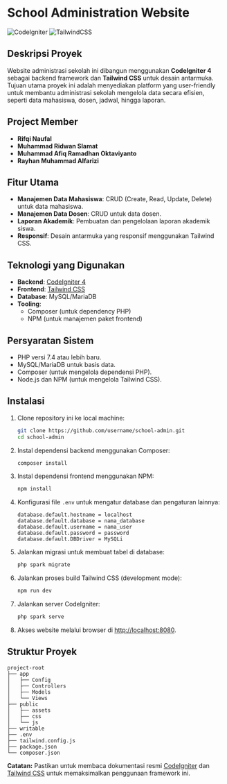 # School Administration Website

![CodeIgniter](https://img.shields.io/badge/CodeIgniter-4.4.0-red?style=flat-square)
![TailwindCSS](https://img.shields.io/badge/TailwindCSS-3.3.0-blue?style=flat-square)

## Deskripsi Proyek
Website administrasi sekolah ini dibangun menggunakan **CodeIgniter 4** sebagai backend framework dan **Tailwind CSS** untuk desain antarmuka. Tujuan utama proyek ini adalah menyediakan platform yang user-friendly untuk membantu administrasi sekolah mengelola data secara efisien, seperti data mahasiswa, dosen, jadwal, hingga laporan.

## Project Member
- **Rifqi Naufal**
- **Muhammad Ridwan Slamat**
- **Muhammad Afiq Ramadhan Oktaviyanto**
- **Rayhan Muhammad Alfarizi**

## Fitur Utama
- **Manajemen Data Mahasiswa**: CRUD (Create, Read, Update, Delete) untuk data mahasiswa.
- **Manajemen Data Dosen**: CRUD untuk data dosen.
- **Laporan Akademik**: Pembuatan dan pengelolaan laporan akademik siswa.
- **Responsif**: Desain antarmuka yang responsif menggunakan Tailwind CSS.

## Teknologi yang Digunakan
- **Backend**: [CodeIgniter 4](https://codeigniter.com/)
- **Frontend**: [Tailwind CSS](https://tailwindcss.com/)
- **Database**: MySQL/MariaDB
- **Tooling**:
  - Composer (untuk dependency PHP)
  - NPM (untuk manajemen paket frontend)

## Persyaratan Sistem
- PHP versi 7.4 atau lebih baru.
- MySQL/MariaDB untuk basis data.
- Composer (untuk mengelola dependensi PHP).
- Node.js dan NPM (untuk mengelola Tailwind CSS).

## Instalasi

1. Clone repository ini ke local machine:

   ```bash
   git clone https://github.com/username/school-admin.git
   cd school-admin
   ```

2. Instal dependensi backend menggunakan Composer:

   ```bash
   composer install
   ```

3. Instal dependensi frontend menggunakan NPM:

   ```bash
   npm install
   ```

4. Konfigurasi file `.env` untuk mengatur database dan pengaturan lainnya:

   ```plaintext
   database.default.hostname = localhost
   database.default.database = nama_database
   database.default.username = nama_user
   database.default.password = password
   database.default.DBDriver = MySQLi
   ```

5. Jalankan migrasi untuk membuat tabel di database:

   ```bash
   php spark migrate
   ```

6. Jalankan proses build Tailwind CSS (development mode):

   ```bash
   npm run dev
   ```

7. Jalankan server CodeIgniter:

   ```bash
   php spark serve
   ```

8. Akses website melalui browser di [http://localhost:8080](http://localhost:8080).

## Struktur Proyek
```
project-root
├── app
│   ├── Config
│   ├── Controllers
│   ├── Models
│   └── Views
├── public
│   ├── assets
│   ├── css
│   └── js
├── writable
├── .env
├── tailwind.config.js
├── package.json
└── composer.json
```

**Catatan:** Pastikan untuk membaca dokumentasi resmi [CodeIgniter](https://codeigniter.com/docs) dan [Tailwind CSS](https://tailwindcss.com/docs) untuk memaksimalkan penggunaan framework ini.
